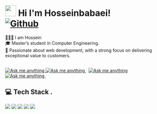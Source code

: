 # <img src="https://github.com/TheDudeThatCode/TheDudeThatCode/raw/master/Assets/Hi.gif" width="35"> Hi I'm Hosseinbabaei! <br> [![Github](https://img.shields.io/github/followers/hosseinbabaei1?label=Follow&style=social)](https://github.com/login?return_to=https%3A%2F%2Fgithub.com%2Fhosseinbabaei1)


👨🏻‍🎓 I am Hossein<br/>
🎓 Master’s student in Computer Engineering.<br/> 
🧾 Passionate about web development, with a strong focus on delivering exceptional value to customers.<br/>

<!-------------------------------------------------------------------------------------------------------------------------------------->



<br/>


<!-- Dark Mode Table  -->
<!--
<table>
  <tr>
    <td>
        <div align="left"> 

<a href="https://github.com/Hosseinbabaei1/hosseinbabaei1/tree/main#gh-dark-mode-only">
<img height=259 src="https://github-readme-stats-git-masterrstaa-rickstaa.vercel.app/api?username=hosseinbabaei1&show_icons=true&line_height=28&hide_border=true&card_width=347&include_all_commits=true&role=owner,collaborator&show=reviews,discussions_answered&rank_icon=percentile&exclude_repo=github-readme-stats&theme=dark&bg_color=000000#gh-dark-mode-only" alt="hosseinbabaei1's Github stats" />
</a>
</div>
    </td>
    <td>
      <img width="300px" src="https://github.com/Hosseinbabaei1/hosseinbabaei1/blob/main/assets/banner.gif?raw=true" alt="3D Banner" />
    </td>
  </tr>
</table>
-->
<!-- Update 3 -->
<!--
<p align="left">
  <a href="https://github.com/Hosseinbabaei1">
    <img height="259" src="https://github-readme-stats-git-masterrstaa-rickstaa.vercel.app/api?username=hosseinbabaei1&show_icons=true&line_height=28&hide_border=true&card_width=347&include_all_commits=true&role=owner,collaborator&show=reviews,discussions_answered&rank_icon=percentile&exclude_repo=github-readme-stats&theme=dark&bg_color=000000#gh-dark-mode-only" alt="hosseinbabaei1's Github stats" />
  </a>
  &nbsp;&nbsp;
  <img width="300px" src="https://github.com/Hosseinbabaei1/hosseinbabaei1/blob/main/assets/banner.gif?raw=true" alt="3D Banner" />
</p>
-->
<!--------------Discord button-------------->
<div>

<!-- Light Mode -->
<a href="https://discord.com/invite/PWEVNuHjDc#gh-light-mode-only">
<img src="https://img.shields.io/badge/chat-%40-1DA1F2?style=for-the-badge&logo=discord&labelColor=000&color=3572A5#gh-light-mode-only" alt="Ask me anything">
</a>
<!-- Dark Mode -->
<a href="https://discord.com/invite/PWEVNuHjDc#gh-dark-mode-only">
<img src="https://img.shields.io/badge/chat-%40Join our Discord-1DA1F2?style=for-the-badge&logo=discord&labelColor=000&color=FFF#gh-dark-mode-only" alt="Ask me anything">
</a>
&nbsp;  
<!-----------------telegram----------------->

<!-- Light Mode -->
<a href="https://t.me/bepeni#gh-light-mode-only">
<img src="https://img.shields.io/badge/message-%40-1DA1F2?style=for-the-badge&logo=telegram&labelColor=000&color=3572A5#gh-light-mode-only" alt="Ask me anything">
</a>
<!-- Dark Mode -->
<a href="https://t.me/bepeni#gh-dark-mode-only">
<img src="https://img.shields.io/badge/message-%40Hossein-1DA1F2?style=for-the-badge&logo=telegram&labelColor=000&color=FFF#gh-dark-mode-only" alt="Ask me anything">
</a>
&nbsp;

</div>

<!-------------------------------------------------------------------------------------------------------------------------------------->

<!-- # 💻 Tech Stack -->
<!-- Badges from https://github.com/Ileriayo/markdown-badges -->
<!--
![HTML5](https://img.shields.io/badge/html5-%23E34F26.svg?style=for-the-badge&logo=html5&logoColor=white)
![CSS3](https://img.shields.io/badge/css3-%231572B6.svg?style=for-the-badge&logo=css3&logoColor=white)
![JavaScript](https://img.shields.io/badge/javascript-%23323330.svg?style=for-the-badge&logo=javascript&logoColor=%23F7DF1E)
![React](https://img.shields.io/badge/react-%2320232a.svg?style=for-the-badge&logo=react&logoColor=%2361DAFB)
-->

<!-------------------------------------------------------------------------------------------------------------------------------------->

## 💻 Tech Stack .

<p align="left">
  <img src="https://img.shields.io/badge/HTML5-black?style=for-the-badge&logo=html5&logoColor=white" />
  <img src="https://img.shields.io/badge/CSS3-black?style=for-the-badge&logo=css3&logoColor=white" />
  <img src="https://img.shields.io/badge/JavaScript-black?style=for-the-badge&logo=javascript&logoColor=white" />
  <img src="https://img.shields.io/badge/React-black?style=for-the-badge&logo=react&logoColor=white" />
  <img src="https://img.shields.io/badge/Figma-black?style=for-the-badge&logo=figma&logoColor=white" />
</p>

<!-------------------------------------------------------------------------------------------------------------------------------------->

<!--
<table>
  <tr>
    <td>
        <div align="left"> 

<a href="https://github.com/Hosseinbabaei1/hosseinbabaei1/tree/main#gh-dark-mode-only">
<img height=259 src="https://github-readme-stats-git-masterrstaa-rickstaa.vercel.app/api?username=hosseinbabaei1&show_icons=true&line_height=28&hide_border=true&card_width=347&include_all_commits=true&role=owner,collaborator&show=reviews,discussions_answered&rank_icon=percentile&exclude_repo=github-readme-stats&theme=dark&bg_color=000000#gh-dark-mode-only" alt="hosseinbabaei1's Github stats" />
</a>
</div>
    </td>
    <td>
      <img width="300px" src="https://github.com/Hosseinbabaei1/hosseinbabaei1/blob/main/assets/banner.gif?raw=true" alt="3D Banner" />
    </td>
  </tr>
</table>
-->
